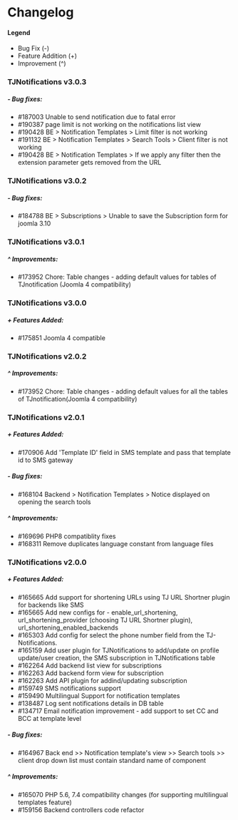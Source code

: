 # Changelog

#### Legend

- Bug Fix (-)
- Feature Addition (+)
- Improvement (^)

### TJNotifications v3.0.3

##### - Bug fixes:
- #187003 Unable to send notification due to fatal error
- #190387 page limit is not working on the notifications list view
- #190428 BE > Notification Templates > Limit filter is not working
- #191132 BE > Notification Templates > Search Tools > Client filter is not working
- #190428 BE > Notification Templates > If we apply any filter then the extension parameter gets removed from the URL

### TJNotifications v3.0.2

##### - Bug fixes:
- #184788 BE > Subscriptions > Unable to save the Subscription form for joomla 3.10

### TJNotifications v3.0.1

##### ^ Improvements:
- #173952 Chore: Table changes - adding default values for tables of TJnotification (Joomla 4 compatibility)

### TJNotifications v3.0.0

##### + Features Added:
- #175851 Joomla 4 compatible

### TJNotifications v2.0.2

##### ^ Improvements:
- #173952 Chore: Table changes - adding default values for all the tables of TJnotification(Joomla 4 compatibility)

### TJNotifications v2.0.1

##### + Features Added:
- #170906 Add 'Template ID' field in SMS template and pass that template id to SMS gateway

##### - Bug fixes:
- #168104 Backend > Notification Templates > Notice displayed on opening the search tools

##### ^ Improvements:
- #169696 PHP8 compatiblity fixes
- #168311 Remove duplicates language constant from language files

### TJNotifications v2.0.0

##### + Features Added:
- #165665 Add support for shortening URLs using TJ URL Shortner plugin for backends like SMS
- #165665 Add new configs for - enable_url_shortening, url_shortening_provider (choosing TJ URL Shortner plugin), url_shortening_enabled_backends
- #165303 Add config for select the phone number field from the TJ-Notifications.
- #165159 Add user plugin for TJNotifications to add/update on profile update/user creation, the SMS subscription in TJNotifications table
- #162264 Add backend list view for subscriptions
- #162263 Add backend form view for subscription
- #162263 Add API plugin for addind/updating subscription
- #159749 SMS notifications support
- #159490 Multilingual Support for notification templates
- #138487 Log sent notifications details in DB table
- #134717 Email notification improvement - add support to set CC and BCC at template level

##### - Bug fixes:
- #164967 Back end >> Notification template's view >> Search tools >> client drop down list must contain standard name of component

##### ^ Improvements:
- #165070 PHP 5.6, 7.4 compatibility changes (for supporting multilingual templates feature)
- #159156 Backend controllers code refactor

